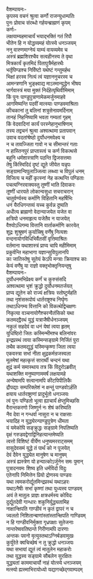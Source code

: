वैशम्पायनः-  
कृपस्य वचनं श्रुत्वा कर्णो राजन्युधाम्पतिः  
पुनः प्रोवाच संरब्धो गर्हयन्ब्राह्मणं कृपम्  
कर्णः-  
लक्षयाम्यहमाचार्यं भयाद्भक्तिं गतं रिपौ  
भीतेन हि न योद्धव्यमहं योत्स्ये धनञ्जयम्  
ननु वारुणमाग्नेयं याम्यं वायव्यमेव च  
अस्त्रं ब्रह्मशिरश्चैव सत्वहीनस्य ते वृथा  
मित्रकार्यं कृतमिदं पितापुत्रैर्महारथैः  
भर्तृपिण्डश्च निर्विष्टो यथेष्टं गन्तुमर्हथ  
भिक्षां हरस्व नित्यं त्वं यज्ञाननुचरस्व च  
आमन्त्रणानि भुङ्क्ष्वाद्य माऽस्मान्युद्धेन भीषय  
भार्गवास्त्रं मया मुक्तं निर्दहेत्पृथिवीमिमाम्  
किं पुनः पाण्डुपुत्राणामेकमर्जुनमाहवे  
आगमिष्यन्ति पदवीं मात्स्याः पाण्डवमाश्रिताः  
कीचकानां तु बलिनां शत्रुसेनावमर्दिनाम्  
तानहं निहनिष्यामि भवता गम्यतां गृहम्  
किं वेदवादिनां कार्यं परस्नेहानुभाषिणाम्  
तस्य तद्वचनं श्रुत्वा अश्वत्थामा प्रतापवान्  
उवाच वदतांश्रेष्ठो दुर्योधनमवेक्ष्य च  
न च तावज्जिता गावो न च सीमान्तरं गताः  
न हास्तिनपुरं प्राप्तास्त्वं च कर्ण विकत्थसे  
बहूनि धर्मशास्त्राणि पठन्ति द्विजसत्तमाः  
तेषु किंस्विदिदं दृष्टं द्यूते जीयेत यन्नृपः  
सङ्ग्रामान्विपुलाञ्जित्वा लब्ध्वा च विपुलं धनम्  
विजित्य च महीं कृत्स्नां नेह कत्थन्ति पण्डिताः  
पचत्यग्निरवाक्यस्तु तूष्णीं भाति दिवाकरः  
तूष्णीं धारयते लोकान्वसुधा सचराचरान्  
चातुर्वर्ण्यस्य कर्माणि विहितानि महर्षिभिः  
धनं यैरधिगन्तव्यं यच्च कुर्वन्न दुष्यति  
अधीत्य ब्राह्मणो वेदान्याजयेत यजेत वा  
क्षत्रियो धनमाहृत्य यजेतैव न याजयेत्  
वैश्योऽधिगम्य वित्तानि वार्ताकर्माणि कारयेत्  
शूद्रः शुश्रूषणं कुर्यात्त्रिषु वर्णेषु नित्यशः  
वन्दनायोगविधिभिर्वैतसीं वृत्तिमाश्रितः  
वर्तमाना यथाशास्त्रं प्राप्य चापि महीमिमाम्  
प्रकुर्वन्ति महाभागा यज्ञान्सुविपुलानपि  
का जातिस्तेषु सूतेयं केऽपि मन्त्राः क्रियाश्च काः  
केयं वर्णेषु या राज्ञो वक्तृभोक्तृनियन्तृषु  
वैशम्पायनः-  
दुर्योधनमभिप्रेक्ष्य कर्णं च कुरुसंसदि  
अश्वत्थामा भृशं क्रुद्धो दुर्योधनमतर्जयत्  
प्राप्य द्यूतेन को राज्यं क्षत्रियः स्तोष्टुर्महति  
तथा नृशंसरूपोयं धार्तराष्ट्रश्च निर्घृणः  
तथाऽधिगम्य वित्तानि को विकत्थेद्विचक्षणः  
निकृत्या वञ्चनायोगैश्चरन्वैतंसिको यथा  
कतमद्द्वैरथं युद्धं यत्राजैषीर्धनञ्जयम्  
नकुलं सहदेवं वा धनं येषां त्वया हृतम्  
युधिष्ठिरो जितः कस्मिन्भीमश्च बलिनांवरः  
इन्द्रप्रस्थं त्वया कस्मिन्सङ्ग्रामे निर्जितं पुरा  
तथैव कतमद्युद्धं यस्मिन्कृष्णा जिता त्वया  
एकवस्त्रा सभां नीता क्षुद्रकर्मन्रजस्वला  
मूलमेषां महत्कृत्तं सारार्थी चन्दनं यथा  
क्षुद्रं कर्म समास्थाय तत्र किं विदुरोऽब्रवीत्  
यथाशक्ति मनुष्याणाममर्षं लक्षयामहे  
अन्येषामपि सत्वानामपि कीटपिपीलिकैः  
द्रौपद्याः सम्परिक्लेशं न क्षन्तुं पाण्डवोऽर्हति  
क्षयाय धार्तराष्ट्राणां प्रादुर्भूतो धनञ्जयः  
त्वं पुनः पण्डितो भूत्वा ह्याचार्यं क्षेप्तुमिच्छसि  
वैरान्तकरणो जिष्णुर्न नः शेषं करिष्यति  
नैव देवा न गन्धर्वा नासुरा न च राक्षसाः  
भयादिह न युद्ध्येरन्पाण्डुपुत्रेण धीमता  
यं यमेकोपि सङ्क्रुद्धः सङ्ग्रामे निपतिष्यति  
वृक्षं गरुडवद्वेगाद्विनिहत्यान्तमेष्यति  
त्वत्तो विशिष्टं वीर्येण धनुष्यमरराट्समम्  
वासुदेवसमं युद्धे तं पार्थं को न पूजयेत्  
देवं दैवेन युद्ध्येत मानुषेण च मानुषम्  
अस्त्रं ह्यस्त्रेण यो हन्यात्कोऽर्जुनेन समः पुमान्  
पुत्रादनवमः शिष्य इति धर्मविदो विदुः  
एतेनापि निमित्तेन प्रियो द्रोणस्य पाण्डवः  
यथा त्वमकरोर्द्यूतमिन्द्रप्रस्थं यथाऽहरः  
यथाऽनैषीः सभां कृष्णां तथा युध्यस्व पाण्डवम्  
अयं ते मातुलः प्राज्ञः क्षत्रधर्मस्य कोविदः  
दुर्द्यूतदेवी गान्धारः शकुनिर्युद्ध्यतामिह  
नाक्षान्क्षिपति गाण्डीवं न कृतं द्वापरं न च  
ज्वलतो निशितान्बाणांस्तांस्तान्क्षिपति गाण्डिवम्  
न हि गाण्डीवनिर्मुक्ता गृध्रपक्षाः सुतेजनाः  
नान्तरेष्ववतिष्ठन्ते गिरीणामपि दारणाः  
अन्तकः पवनो मृत्युस्तथाऽग्निर्बडवामुखः  
कुर्युरेते क्वचिच्छेषं न तु क्रुद्धो धनञ्जयः  
यथा सभायां द्यूतं त्वं मातुलेन महाकरोः  
तथा युद्धस्व सङ्ग्रामे सौबलेन सुरक्षितः  
युद्ध्यतां काममाचार्यो नाहं योत्स्ये धनञ्जयम्  
मत्स्यो ह्यस्माभिरायोध्यो यद्यागच्छेद्गवाम्पदम्  
